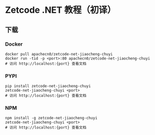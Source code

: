 # Zetcode .NET 教程（初译）

## 下载

### Docker

```
docker pull apachecn0/zetcode-net-jiaocheng-chuyi
docker run -tid -p <port>:80 apachecn0/zetcode-net-jiaocheng-chuyi
# 访问 http://localhost:{port} 查看文档
```

### PYPI

```
pip install zetcode-net-jiaocheng-chuyi
zetcode-net-jiaocheng-chuyi <port>
# 访问 http://localhost:{port} 查看文档
```

### NPM

```
npm install -g zetcode-net-jiaocheng-chuyi
zetcode-net-jiaocheng-chuyi <port>
# 访问 http://localhost:{port} 查看文档
```